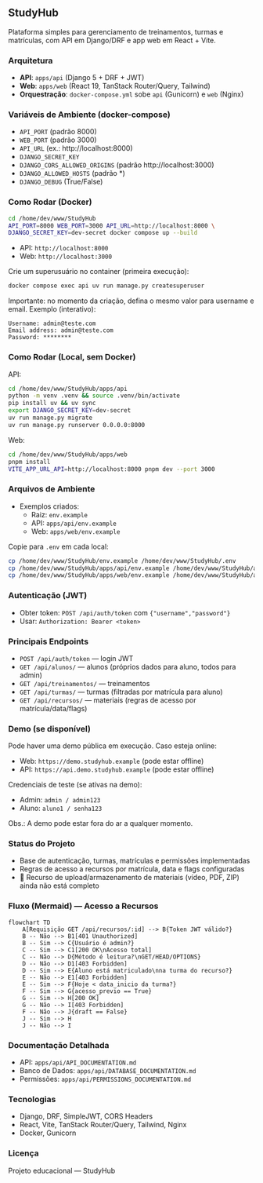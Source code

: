 ## StudyHub

Plataforma simples para gerenciamento de treinamentos, turmas e matrículas, com API em Django/DRF e app web em React + Vite.

### Arquitetura
- **API**: `apps/api` (Django 5 + DRF + JWT)
- **Web**: `apps/web` (React 19, TanStack Router/Query, Tailwind)
- **Orquestração**: `docker-compose.yml` sobe `api` (Gunicorn) e `web` (Nginx)

### Variáveis de Ambiente (docker-compose)
- `API_PORT` (padrão 8000)
- `WEB_PORT` (padrão 3000)
- `API_URL` (ex.: http://localhost:8000)
- `DJANGO_SECRET_KEY`
- `DJANGO_CORS_ALLOWED_ORIGINS` (padrão http://localhost:3000)
- `DJANGO_ALLOWED_HOSTS` (padrão *)
- `DJANGO_DEBUG` (True/False)

### Como Rodar (Docker)
```bash
cd /home/dev/www/StudyHub
API_PORT=8000 WEB_PORT=3000 API_URL=http://localhost:8000 \
DJANGO_SECRET_KEY=dev-secret docker compose up --build
```
- API: `http://localhost:8000`
- Web: `http://localhost:3000`

Crie um superusuário no container (primeira execução):
```bash
docker compose exec api uv run manage.py createsuperuser
```

Importante: no momento da criação, defina o mesmo valor para username e email.
Exemplo (interativo):
```text
Username: admin@teste.com
Email address: admin@teste.com
Password: ********
```

### Como Rodar (Local, sem Docker)
API:
```bash
cd /home/dev/www/StudyHub/apps/api
python -m venv .venv && source .venv/bin/activate
pip install uv && uv sync
export DJANGO_SECRET_KEY=dev-secret
uv run manage.py migrate
uv run manage.py runserver 0.0.0.0:8000
```
Web:
```bash
cd /home/dev/www/StudyHub/apps/web
pnpm install
VITE_APP_URL_API=http://localhost:8000 pnpm dev --port 3000
```

### Arquivos de Ambiente
- Exemplos criados:
  - Raiz: `env.example`
  - API: `apps/api/env.example`
  - Web: `apps/web/env.example`

Copie para `.env` em cada local:
```bash
cp /home/dev/www/StudyHub/env.example /home/dev/www/StudyHub/.env
cp /home/dev/www/StudyHub/apps/api/env.example /home/dev/www/StudyHub/apps/api/.env
cp /home/dev/www/StudyHub/apps/web/env.example /home/dev/www/StudyHub/apps/web/.env
```

### Autenticação (JWT)
- Obter token: `POST /api/auth/token` com `{"username","password"}`
- Usar: `Authorization: Bearer <token>`

### Principais Endpoints
- `POST /api/auth/token` — login JWT
- `GET /api/alunos/` — alunos (próprios dados para aluno, todos para admin)
- `GET /api/treinamentos/` — treinamentos
- `GET /api/turmas/` — turmas (filtradas por matrícula para aluno)
- `GET /api/recursos/` — materiais (regras de acesso por matrícula/data/flags)

### Demo (se disponível)
Pode haver uma demo pública em execução. Caso esteja online:
- Web: `https://demo.studyhub.example` (pode estar offline)
- API: `https://api.demo.studyhub.example` (pode estar offline)

Credenciais de teste (se ativas na demo):
- Admin: `admin / admin123`
- Aluno: `aluno1 / senha123`

Obs.: A demo pode estar fora do ar a qualquer momento.

### Status do Projeto
- Base de autenticação, turmas, matrículas e permissões implementadas
- Regras de acesso a recursos por matrícula, data e flags configuradas
- 🚧 Recurso de upload/armazenamento de materiais (vídeo, PDF, ZIP) ainda não está completo

### Fluxo (Mermaid) — Acesso a Recursos
```mermaid
flowchart TD
    A[Requisição GET /api/recursos/:id] --> B{Token JWT válido?}
    B -- Não --> B1[401 Unauthorized]
    B -- Sim --> C{Usuário é admin?}
    C -- Sim --> C1[200 OK\nAcesso total]
    C -- Não --> D{Método é leitura?\nGET/HEAD/OPTIONS}
    D -- Não --> D1[403 Forbidden]
    D -- Sim --> E{Aluno está matriculado\nna turma do recurso?}
    E -- Não --> E1[403 Forbidden]
    E -- Sim --> F{Hoje < data_inicio da turma?}
    F -- Sim --> G{acesso_previo == True}
    G -- Sim --> H[200 OK]
    G -- Não --> I[403 Forbidden]
    F -- Não --> J{draft == False}
    J -- Sim --> H
    J -- Não --> I
```

### Documentação Detalhada
- API: `apps/api/API_DOCUMENTATION.md`
- Banco de Dados: `apps/api/DATABASE_DOCUMENTATION.md`
- Permissões: `apps/api/PERMISSIONS_DOCUMENTATION.md`

### Tecnologias
- Django, DRF, SimpleJWT, CORS Headers
- React, Vite, TanStack Router/Query, Tailwind, Nginx
- Docker, Gunicorn

### Licença
Projeto educacional — StudyHub


